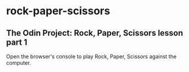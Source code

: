 # rock-paper-scissors


## The Odin Project: Rock, Paper, Scissors lesson part 1

Open the browser's console to play Rock, Paper, Scissors against the computer.
